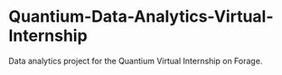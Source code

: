 # Quantium-Data-Analytics-Virtual-Internship
Data analytics project for the Quantium Virtual Internship on Forage.
